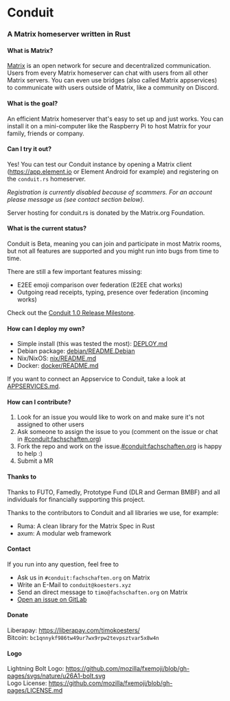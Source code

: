 # Conduit
### A Matrix homeserver written in Rust

#### What is Matrix?
[Matrix](https://matrix.org) is an open network for secure and decentralized
communication. Users from every Matrix homeserver can chat with users from all
other Matrix servers. You can even use bridges (also called Matrix appservices)
to communicate with users outside of Matrix, like a community on Discord.

#### What is the goal?

An efficient Matrix homeserver that's easy to set up and just works. You can install
it on a mini-computer like the Raspberry Pi to host Matrix for your family,
friends or company.

#### Can I try it out?

Yes! You can test our Conduit instance by opening a Matrix client (<https://app.element.io> or Element Android for
example) and registering on the `conduit.rs` homeserver.

*Registration is currently disabled because of scammers. For an account please
  message us (see contact section below).*

Server hosting for conduit.rs is donated by the Matrix.org Foundation.

#### What is the current status?

Conduit is Beta, meaning you can join and participate in most
Matrix rooms, but not all features are supported and you might run into bugs
from time to time.

There are still a few important features missing:

- E2EE emoji comparison over federation (E2EE chat works)
- Outgoing read receipts, typing, presence over federation (incoming works)

Check out the [Conduit 1.0 Release Milestone](https://gitlab.com/famedly/conduit/-/milestones/3).

#### How can I deploy my own?

- Simple install (this was tested the most): [DEPLOY.md](DEPLOY.md)
- Debian package: [debian/README.Debian](debian/README.Debian)
- Nix/NixOS: [nix/README.md](nix/README.md)
- Docker: [docker/README.md](docker/README.md)

If you want to connect an Appservice to Conduit, take a look at [APPSERVICES.md](APPSERVICES.md).

#### How can I contribute?

1. Look for an issue you would like to work on and make sure it's not assigned
   to other users
2. Ask someone to assign the issue to you (comment on the issue or chat in
   [#conduit:fachschaften.org](https://matrix.to/#/#conduit:fachschaften.org))
3. Fork the repo and work on the issue.[#conduit:fachschaften.org](https://matrix.to/#/#conduit:fachschaften.org) is happy to help :)
4. Submit a MR

#### Thanks to

Thanks to FUTO, Famedly, Prototype Fund (DLR and German BMBF) and all individuals for financially supporting this project.

Thanks to the contributors to Conduit and all libraries we use, for example:

- Ruma: A clean library for the Matrix Spec in Rust
- axum: A modular web framework

#### Contact

If you run into any question, feel free to
- Ask us in `#conduit:fachschaften.org` on Matrix
- Write an E-Mail to `conduit@koesters.xyz`
- Send an direct message to `timo@fachschaften.org` on Matrix
- [Open an issue on GitLab](https://gitlab.com/famedly/conduit/-/issues/new)

#### Donate

Liberapay: <https://liberapay.com/timokoesters/>\
Bitcoin: `bc1qnnykf986tw49ur7wx9rpw2tevpsztvar5x8w4n`

#### Logo

Lightning Bolt Logo: https://github.com/mozilla/fxemoji/blob/gh-pages/svgs/nature/u26A1-bolt.svg \
Logo License: https://github.com/mozilla/fxemoji/blob/gh-pages/LICENSE.md

